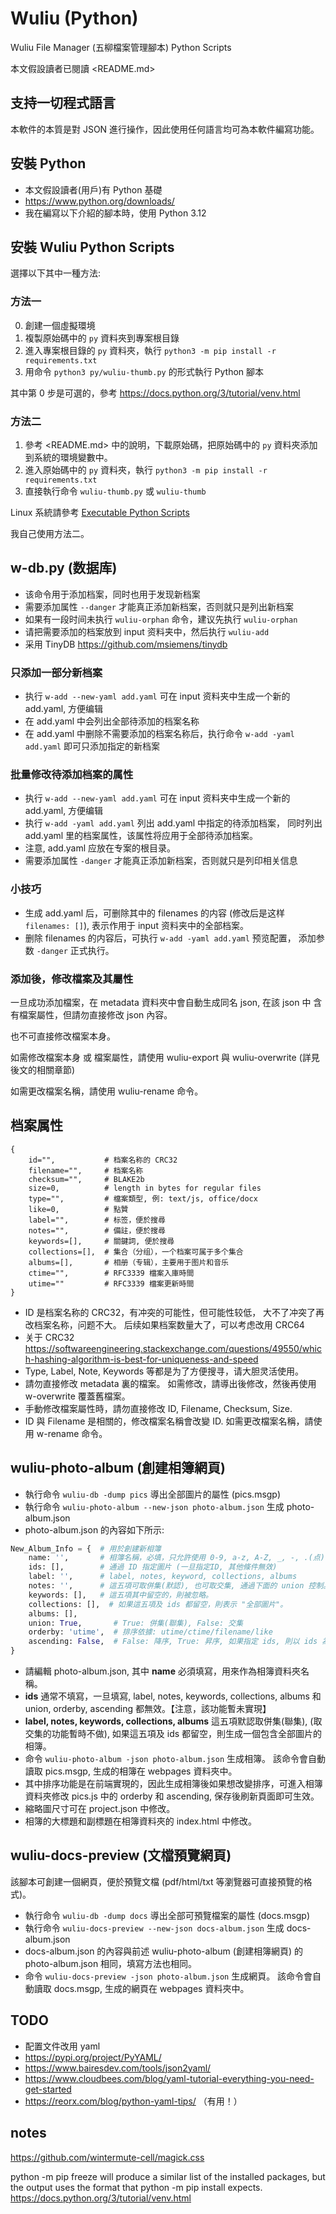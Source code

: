 # Wuliu (Python)

Wuliu File Manager (五柳檔案管理腳本) Python Scripts

本文假設讀者已閱讀 <README.md>


## 支持一切程式語言

本軟件的本質是對 JSON 進行操作，因此使用任何語言均可為本軟件編寫功能。


## 安裝 Python

- 本文假設讀者(用戶)有 Python 基礎
- <https://www.python.org/downloads/>
- 我在編寫以下介紹的腳本時，使用 Python 3.12


## 安裝 Wuliu Python Scripts

選擇以下其中一種方法:

### 方法一

0. 創建一個虛擬環境
1. 複製原始碼中的 `py` 資料夾到專案根目錄
2. 進入專案根目錄的 `py` 資料夾，執行 `python3 -m pip install -r requirements.txt`
3. 用命令 `python3 py/wuliu-thumb.py` 的形式執行 Python 腳本

其中第 0 步是可選的，參考 https://docs.python.org/3/tutorial/venv.html

### 方法二

1. 參考 <README.md> 中的說明，下載原始碼，把原始碼中的 `py` 資料夾添加到系統的環境變數中。
2. 進入原始碼中的 `py` 資料夾，執行 `python3 -m pip install -r requirements.txt`
3. 直接執行命令 `wuliu-thumb.py` 或 `wuliu-thumb`

Linux 系統請參考 [Executable Python Scripts](https://docs.python.org/3/tutorial/appendix.html#executable-python-scripts)

我自己使用方法二。


## w-db.py (数据库)

- 该命令用于添加档案，同时也用于发现新档案
- 需要添加属性 `--danger` 才能真正添加新档案，否则就只是列出新档案
- 如果有一段时间未执行 `wuliu-orphan` 命令，建议先执行 `wuliu-orphan`
- 请把需要添加的档案放到 input 资料夹中，然后执行 `wuliu-add`
- 采用 TinyDB <https://github.com/msiemens/tinydb>

### 只添加一部分新档案

- 执行 `w-add --new-yaml add.yaml`
  可在 input 资料夹中生成一个新的 add.yaml, 方便编辑
- 在 add.yaml 中会列出全部待添加的档案名称
- 在 add.yaml 中删除不需要添加的档案名称后，执行命令
  `w-add -yaml add.yaml` 即可只添加指定的新档案

### 批量修改待添加档案的属性

- 执行 `w-add --new-yaml add.yaml`
  可在 input 资料夹中生成一个新的 add.yaml, 方便编辑
- 执行 `w-add -yaml add.yaml` 列出 add.yaml 中指定的待添加档案，
  同时列出 add.yaml 里的档案属性，该属性将应用于全部待添加档案。
- 注意, add.yaml 应放在专案的根目录。
- 需要添加属性 `-danger` 才能真正添加新档案，否则就只是列印相关信息

### 小技巧

- 生成 add.yaml 后，可删除其中的 filenames 的内容 (修改后是这样 `filenames: []`),
  表示作用于 input 资料夹中的全部档案。
- 删除 filenames 的内容后，可执行 `w-add -yaml add.yaml` 预览配置，
  添加参数 `-danger` 正式执行。

### 添加後，修改檔案及其屬性

一旦成功添加檔案，在 metadata 資料夾中會自動生成同名 json, 在該 json 中
含有檔案屬性，但請勿直接修改 json 內容。

也不可直接修改檔案本身。

如需修改檔案本身 或 檔案屬性，請使用 wuliu-export 與 wuliu-overwrite
(詳見後文的相關章節)

如需更改檔案名稱，請使用 wuliu-rename 命令。


## 档案属性

```
{
    id="",           # 档案名称的 CRC32
    filename="",     # 档案名称
    checksum="",     # BLAKE2b
    size=0,          # length in bytes for regular files
    type="",         # 檔案類型, 例: text/js, office/docx
    like=0,          # 點贊
    label="",        # 标签，便於搜尋
    notes="",        # 備註，便於搜尋
    keywords=[],     # 關鍵詞, 便於搜尋
    collections=[],  # 集合（分组），一个档案可属于多个集合
    albums=[],       # 相册（专辑），主要用于图片和音乐
    ctime="",        # RFC3339 檔案入庫時間
    utime=""         # RFC3339 檔案更新時間
}
```

- ID 是档案名称的 CRC32，有冲突的可能性，但可能性较低，
  大不了冲突了再改档案名称，问题不大。
  后续如果档案数量大了，可以考虑改用 CRC64
- 关于 CRC32 <https://softwareengineering.stackexchange.com/questions/49550/which-hashing-algorithm-is-best-for-uniqueness-and-speed>
- Type, Label, Note, Keywords 等都是为了方便搜寻，请大胆灵活使用。
- 請勿直接修改 metadata 裏的檔案。
  如需修改，請導出後修改，然後再使用 w-overwrite 覆蓋舊檔案。
- 手動修改檔案屬性時，請勿直接修改 ID, Filename, Checksum, Size.
- ID 與 Filename 是相關的，修改檔案名稱會改變 ID.
  如需更改檔案名稱，請使用 w-rename 命令。


## wuliu-photo-album (創建相簿網頁)

- 執行命令 `wuliu-db -dump pics` 導出全部圖片的屬性 (pics.msgp)
- 執行命令 `wuliu-photo-album --new-json photo-album.json` 生成 photo-album.json
- photo-album.json 的內容如下所示:

```python
New_Album_Info = {  # 用於創建新相簿
    name: '',       # 相簿名稱，必填，只允許使用 0-9, a-z, A-Z, _, -, .(点)
    ids: [],        # 通過 ID 指定圖片 (一旦指定ID, 其他條件無效)
    label: '',      # label, notes, keyword, collections, albums
    notes: '',      # 這五項可取併集(默認), 也可取交集, 通過下面的 union 控制。
    keywords: [],   # 這五項其中留空的，則被忽略。
    collections: [],  # 如果這五項及 ids 都留空，則表示 "全部圖片"。
    albums: [],
    union: True,       # True: 併集(聯集), False: 交集
    orderby: 'utime',  # 排序依據: utime/ctime/filename/like
    ascending: False,  # False: 降序, True: 昇序, 如果指定 ids, 則以 ids 為準
}
```

- 請編輯 photo-album.json, 其中 **name** 必須填寫，用來作為相簿資料夾名稱。
- **ids** 通常不填寫，一旦填寫, label, notes, keywords, collections, albums 和
  union, orderby, ascending 都無效。【注意，該功能暫未實現】
- **label, notes, keywords, collections, albums** 這五項默認取併集(聯集),
  (取交集的功能暫時不做),
  如果這五項及 ids 都留空，則生成一個包含全部圖片的相簿。
- 命令 `wuliu-photo-album -json photo-album.json` 生成相簿。
  該命令會自動讀取 pics.msgp, 生成的相簿在 webpages 資料夾中。
- 其中排序功能是在前端實現的，因此生成相簿後如果想改變排序，可進入相簿資料夾修改
  pics.js 中的 orderby 和 ascending, 保存後刷新頁面即可生效。
- 縮略圖尺寸可在 project.json 中修改。
- 相簿的大標題和副標題在相簿資料夾的 index.html 中修改。

## wuliu-docs-preview (文檔預覽網頁)

該腳本可創建一個網頁，便於預覽文檔 (pdf/html/txt 等瀏覽器可直接預覽的格式)。

- 執行命令 `wuliu-db -dump docs` 導出全部可預覽檔案的屬性 (docs.msgp)
- 執行命令 `wuliu-docs-preview --new-json docs-album.json` 生成 docs-album.json
- docs-album.json 的內容與前述 wuliu-photo-album (創建相簿網頁) 的
  photo-album.json 相同，填寫方法也相同。
- 命令 `wuliu-docs-preview -json photo-album.json` 生成網頁。
  該命令會自動讀取 docs.msgp, 生成的網頁在 webpages 資料夾中。

## TODO

- 配置文件改用 yaml
- https://pypi.org/project/PyYAML/
- https://www.bairesdev.com/tools/json2yaml/
- https://www.cloudbees.com/blog/yaml-tutorial-everything-you-need-get-started
- https://reorx.com/blog/python-yaml-tips/ （有用！）

## notes

https://github.com/wintermute-cell/magick.css


python -m pip freeze will produce a similar list of the installed packages, but the output uses the format that python -m pip install expects. 
https://docs.python.org/3/tutorial/venv.html
